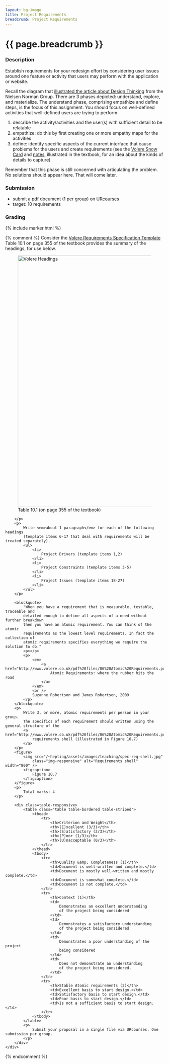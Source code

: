 ```yaml
---
layout: bg-image
title: Project Requirements
breadcrumb: Project Requirements
---
```

# {{ page.breadcrumb }}

### Description

Establish requirements for your redesign effort by considering user issues around
one feature or activity that users may perform with the application or website.

Recall the diagram that [illustrated the article about Design Thinking](https://www.nngroup.com/articles/design-thinking/) from the Nielsen Norman Group.
There are 3 phases depicted: understand, explore, and materialize. The understand phase,
comprising empathize and define steps, is the focus of this assignment. You should focus on
well-defined activities that well-defined users are trying to perform.

1. describe the activity/activities and the user(s) with sufficient detail to be relatable
1. empathize: do this by first creating one or more empathy maps for the activities
1. define: identify specific aspects of the current interface that cause problems for the users and create requirements (see the [Volere Snow Card](http://www.volere.co.uk/snowcard.pdf) and [notes](http://www.volere.co.uk/pdf%20files/06%20Atomic%20Requirements.pdf), illustrated in the textbook, for an idea about the kinds of details to capture)

Remember that this phase is still concerned with articulating the problem.
No solutions should appear here. That will come later.

### Submission

* submit a [pdf](https://en.wikipedia.org/wiki/PDF) document (1 per group) on [URcourses](https://urcourses.uregina.ca/course/view.php?id=2084)
* target: 10 requirements

### Grading

{% include marker.html %}

{% comment %}
Consider the
			<a href="http://www.volere.co.uk/template.htm">
				Volere Requirements Specification Template
			</a>
			<br />
			Table 10.1 on page 355 of the textbook provides the summary of the headings, for use below.<br />
			<figure>
				<img src="/~hepting/assets/images/teaching/volere-headings.jpg"
					class="img-responsive" alt="Volere Headings" width="800" />
				<figcaption>
					Table 10.1 (on page 355 of the textbook)
				</figcaption>
		</figure>


		</p>			
		<p>
			Write <em>about 1 paragraph</em> for each of the following headings
			(template items 6-17 that deal with requirements will be treated separately).
			<ul>
				<li>
					Project Drivers (template items 1,2)
				</li>
				<li>
					Project Constraints (template items 3-5)
				</li>
				<li>
					Project Issues (template items 18-27)
				</li>
			</ul>
		</p>

		<blockquote>
			"When you have a requirement that is measurable, testable, traceable and
			detailed enough to define all aspects of a need without further breakdown
			then you have an atomic requirement. You can think of the atomic
			requirements as the lowest level requirements. In fact the collection of
			atomic requirements specifies everything we require the solution to do."
			<p></p>
			<p>
				<em>
					<a href="http://www.volere.co.uk/pdf%20files/06%20Atomic%20Requirements.pdf">
						Atomic Requirements: where the rubber hits the road
					</a>
				</em>
				<br />
				Suzanne Robertson and James Robertson, 2009
			</p>
		</blockquote>
		<p>
			Write 3, or more, atomic requirements per person in your group.
			The specifics of each requirement should written using the general structure of the
			<a href="http://www.volere.co.uk/pdf%20files/06%20Atomic%20Requirements.pdf">
				requirements shell (illustrated in Figure 10.7)
			</a>
		</p>
		<figure>
			<img src="/~hepting/assets/images/teaching/spec-req-shell.jpg"
				class="img-responsive" alt="Requirements shell" width="800" />
			<figcaption>
				Figure 10.7
			</figcaption>
		</figure>
		<p>
			Total marks: 4
		</p>

		<div class=table-responsive>
			<table class="table table-bordered table-striped">  
				<thead>
					<tr>
						<th>Criterion and Weight</th>
						<th>(E)xcellent (3/3)</th>
						<th>(S)atisfactory (2/3)</th>
						<th>(P)oor (1/3)</th>
						<th>(U)nacceptable (0/3)</th>
					</tr>
				</thead>
				<tbody>
					<tr>
						<th>Quality &amp; Completeness (1)</th>
						<td>Document is well-written and complete.</td>
						<td>Document is mostly well-written and mostly complete.</td>
						<td>Document is somewhat complete.</td>
						<td>Document is not complete.</td>
					</tr>
					<tr>
						<th>Context (1)</th>
						<td>
							Demonstrates an excellent understanding
							of the project being considered
						</td>
						<td>
							Demonstrates a satisfactory understanding
							of the project being considered
						</td>
						<td>
							Demonstrates a poor understanding of the project
							being considered
						</td>
						<td>
							Does not demonstrate an understanding
							of the project being considered.
						</td>
					</tr>
					<tr>
						<th>Stable Atomic requirements (2)</th>
						<td>Excellent basis to start design.</td>
						<td>Satisfactory basis to start design.</td>
						<td>Poor basis to start design.</td>
						<td>Is not a sufficient basis to start design.</td>
					</tr>
				</tbody>
			</table>
			<p>
				Submit your proposal in a single file via URcourses. One submission per group.
			</p>
		</div>
	</div>
  {% endcomment %}
